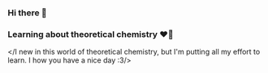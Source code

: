 ### Hi there 👋
### Learning about theoretical chemistry ❤️‍🔥


</I new in this world of theoretical chemistry, but I'm putting all my effort to learn. I how you have a nice day :3/>
